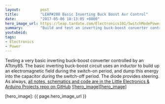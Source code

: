 ```yaml
---
layout:         post
title:          "LEAP#288 Basic Inverting Buck Boost Avr Control"
date:           "2017-05-06 18:13:05 +0800"
hero_image_url: https://leap.tardate.com/Electronics101/SwitchModePowerSupplies/BasicInvertingBuckBoostAvrControl/assets/BasicInvertingBuckBoostAvrControl_build.jpg
summary:        "Build and test an inverting buck-boost converter controlled by an ATtiny85"
youtubeid:
tags:
- Electronics
- Power
---
```


Testing a very basic inverting buck-boost converter controlled by an ATtiny85.
The basic inverting buck-boost circuit uses an inductor to build up an electromagnetic field during the switch-on period, and dump this energy into the capacitor during the switch-off period. The diode provides steering.
As always, [all notes, schematics and code are in the Little Electronics & Arduino Projects repo on GitHub][project]
[![hero_image][hero_image]][project]

[leap]: https://leap.tardate.com
[project]: https://github.com/tardate/LittleArduinoProjects/tree/master/Electronics101/SwitchModePowerSupplies/BasicInvertingBuckBoostAvrControl
[hero_image]: {{ page.hero_image_url }}
